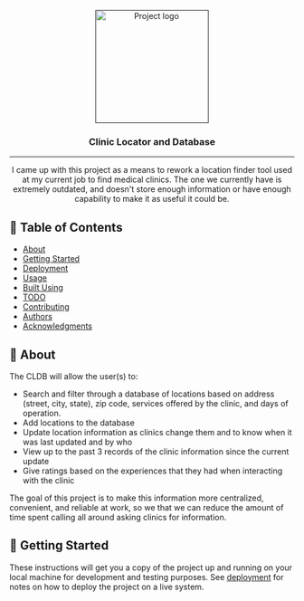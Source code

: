 <p align="center">
  <a href="" rel="noopener">
 <img width=200px height=200px src="https://i.imgur.com/6wj0hh6.jpg" alt="Project logo"></a>
</p>

<h3 align="center">Clinic Locator and Database</h3>

---

<p align="center">
I came up with this project as a means to rework a location finder tool used at my current job to find medical clinics. The one we currently have is extremely outdated, and doesn't store enough information or have enough capability to make it as useful it could be.<br> 
</p>

## 📝 Table of Contents
- [About](#about)
- [Getting Started](#getting_started)
- [Deployment](#deployment)
- [Usage](#usage)
- [Built Using](#built_using)
- [TODO](../TODO.md)
- [Contributing](../CONTRIBUTING.md)
- [Authors](#authors)
- [Acknowledgments](#acknowledgement)

## 🧐 About <a name = "about"></a>
The CLDB will allow the user(s) to:
- Search and filter through a database of locations based on address (street, city, state), zip code, services offered by the clinic, and days of operation.
- Add locations to the database
- Update location information as clinics change them and to know when it was last updated and by who
- View up to the past 3 records of the clinic information since the current update
- Give ratings based on the experiences that they had when interacting with the clinic

The goal of this project is to make this information more centralized, convenient, and reliable at work, so we that we can reduce the amount of time spent calling all around asking clinics for information.


## 🏁 Getting Started <a name = "getting_started"></a>
These instructions will get you a copy of the project up and running on your local machine for development and testing purposes. See [deployment](#deployment) for notes on how to deploy the project on a live system.